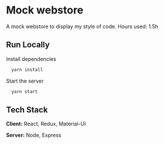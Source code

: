 # Mock webstore

A mock webstore to display my style of code.
Hours used: 1.5h

## Run Locally

Install dependencies

```bash
  yarn install
```

Start the server

```bash
  yarn start
```

## Tech Stack

**Client:** React, Redux, Material-UI

**Server:** Node, Express
